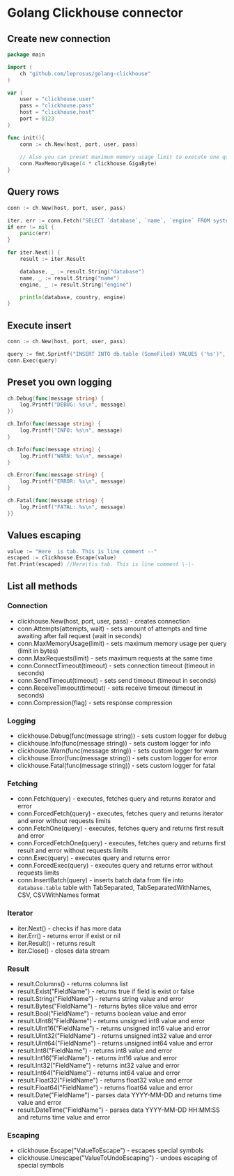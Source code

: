 # Golang Clickhouse connector

## Create new connection

```go
package main

import (
	ch "github.com/leprosus/golang-clickhouse"
)

var (
    user = "clickhouse.user"
    pass = "clickhouse.pass"
    host = "clickhouse.host"
    port = 8123
)

func init(){
    conn := ch.New(host, port, user, pass)
    
    // Also you can preset maximum memory usage limit to execute one query
    conn.MaxMemoryUsage(4 * clickhouse.GigaByte)
}
```

## Query rows

```go
conn := ch.New(host, port, user, pass)

iter, err := conn.Fetch("SELECT `database`, `name`, `engine` FROM system.tables")
if err != nil {
    panic(err)
}

for iter.Next() {
    result := iter.Result

    database, _ := result.String("database")
    name, _ := result.String("name")
    engine, _ := result.String("engine")

    println(database, country, engine)
}
```

## Execute insert

```go
conn := ch.New(host, port, user, pass)

query := fmt.Sprintf("INSERT INTO db.table (SomeFiled) VALUES ('%s')", "Some value")
conn.Exec(query)
```

## Preset you own logging

```go
ch.Debug(func(message string) {
    log.Printf("DEBUG: %s\n", message)
})

ch.Info(func(message string) {
    log.Printf("INFO: %s\n", message)
}

ch.Info(func(message string) {
    log.Printf("WARN: %s\n", message)
}

ch.Error(func(message string) {
    log.Printf("ERROR: %s\n", message)
}

ch.Fatal(func(message string) {
    log.Printf("FATAL: %s\n", message)
}}

```

## Values escaping 

```go
value := "Here	is tab. This is line comment --"
escaped := clickhouse.Escape(value)
fmt.Print(escaped) //Here\tis tab. This is line comment \-\-
```

## List all methods

### Connection

* clickhouse.New(host, port, user, pass) - creates connection
* conn.Attempts(attempts, wait) - sets amount of attempts and time awaiting after fail request (wait in seconds)
* conn.MaxMemoryUsage(limit) - sets maximum memory usage per query (limit in bytes)
* conn.MaxRequests(limit) - sets maximum requests at the same time
* conn.ConnectTimeout(timeout) - sets connection timeout (timeout in seconds)
* conn.SendTimeout(timeout) - sets send timeout (timeout in seconds)
* conn.ReceiveTimeout(timeout) - sets receive timeout (timeout in seconds)
* conn.Compression(flag) - sets response compression

### Logging

* clickhouse.Debug(func(message string)) - sets custom logger for debug
* clickhouse.Info(func(message string)) - sets custom logger for info
* clickhouse.Warn(func(message string)) - sets custom logger for warn
* clickhouse.Error(func(message string)) - sets custom logger for error
* clickhouse.Fatal(func(message string)) - sets custom logger for fatal

### Fetching

* conn.Fetch(query) - executes, fetches query and returns iterator and error
* conn.ForcedFetch(query) - executes, fetches query and returns iterator and error  without requests limits
* conn.FetchOne(query) - executes, fetches query and returns first result and error
* conn.ForcedFetchOne(query) - executes, fetches query and returns first result and error without requests limits
* conn.Exec(query) - executes query and returns error
* conn.ForcedExec(query) - executes query and returns error without requests limits
* conn.InsertBatch(query) - inserts batch data from file into `database.table` table with TabSeparated, TabSeparatedWithNames, CSV, CSVWithNames format

### Iterator

* iter.Next() - checks if has more data
* iter.Err() - returns error if exist or nil
* iter.Result() - returns result
* iter.Close() - closes data stream

### Result

* result.Columns() - returns columns list
* result.Exist("FieldName") - returns true if field is exist or false
* result.String("FieldName") - returns string value and error
* result.Bytes("FieldName") - returns bytes slice value and error
* result.Bool("FieldName") - returns boolean value and error
* result.UInt8("FieldName") - returns unsigned int8 value and error
* result.UInt16("FieldName") - returns unsigned int16 value and error
* result.UInt32("FieldName") - returns unsigned int32 value and error
* result.UInt64("FieldName") - returns unsigned int64 value and error
* result.Int8("FieldName") - returns int8 value and error
* result.Int16("FieldName") - returns int16 value and error
* result.Int32("FieldName") - returns int32 value and error
* result.Int64("FieldName") - returns int64 value and error
* result.Float32("FieldName") - returns float32 value and error
* result.Float64("FieldName") - returns float64 value and error
* result.Date("FieldName") - parses data YYYY-MM-DD and returns time value and error
* result.DateTime("FieldName") - parses data YYYY-MM-DD HH:MM:SS and returns time value and error

### Escaping

* clickhouse.Escape("ValueToEscape") - escapes special symbols
* clickhouse.Unescape("ValueToUndoEscaping") - undoes escaping of special symbols